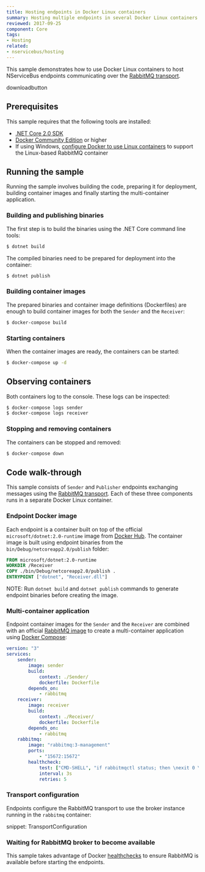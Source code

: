 ```yaml
---
title: Hosting endpoints in Docker Linux containers
summary: Hosting multiple endpoints in several Docker Linux containers managed by Docker Compose
reviewed: 2017-09-25
component: Core
tags:
- Hosting
related:
- nservicebus/hosting
---
```


This sample demonstrates how to use Docker Linux containers to host NServiceBus endpoints communicating over the [RabbitMQ transport](/transports/rabbitmq/).

downloadbutton


## Prerequisites

This sample requires that the following tools are installed:

 * [.NET Core 2.0 SDK](https://www.microsoft.com/net/download/core)
 * [Docker Community Edition](https://www.docker.com/community-edition) or higher
 * If using Windows, [configure Docker to use Linux containers](https://docs.docker.com/docker-for-windows/#switch-between-windows-and-linux-containers) to support the Linux-based RabbitMQ container


## Running the sample

Running the sample involves building the code, preparing it for deployment, building container images and finally starting the multi-container application.


### Building and publishing binaries

The first step is to build the binaries using the .NET Core command line tools:

```bash
$ dotnet build
```

The compiled binaries need to be prepared for deployment into the container:

```bash
$ dotnet publish
```


### Building container images

The prepared binaries and container image definitions (Dockerfiles) are enough to build container images for both the `Sender` and the `Receiver`:

```bash
$ docker-compose build
```


### Starting containers

When the container images are ready, the containers can be started:

```bash
$ docker-compose up -d
```


## Observing containers

Both containers log to the console. These logs can be inspected:

```bash
$ docker-compose logs sender
$ docker-compose logs receiver
```


### Stopping and removing containers

The containers can be stopped and removed:

```bash
$ docker-compose down
```

## Code walk-through

This sample consists of `Sender` and `Publisher` endpoints exchanging messages using the [RabbitMQ transport](/transports/rabbitmq/). Each of these three components runs in a separate Docker Linux container.


### Endpoint Docker image

Each endpoint is a container built on top of the official `microsoft/dotnet:2.0-runtime` image from [Docker Hub](https://hub.docker.com/). The container image is built using endpoint binaries from the `bin/Debug/netcoreapp2.0/publish` folder:

```dockerfile
FROM microsoft/dotnet:2.0-runtime
WORKDIR /Receiver
COPY ./bin/Debug/netcoreapp2.0/publish .
ENTRYPOINT ["dotnet", "Receiver.dll"]
```

NOTE: Run `dotnet build` and `dotnet publish` commands to generate endpoint binaries before creating the image.


### Multi-container application

Endpoint container images for the `Sender` and the `Receiver` are combined with an official [RabbitMQ image](https://hub.docker.com/_/rabbitmq/) to create a multi-container application using [Docker Compose](https://docs.docker.com/compose/):

```yaml
version: "3"
services:   
    sender:
        image: sender
        build:
            context: ./Sender/
            dockerfile: Dockerfile
        depends_on:
            - rabbitmq
    receiver:
        image: receiver
        build:
            context: ./Receiver/
            dockerfile: Dockerfile
        depends_on:
            - rabbitmq
    rabbitmq:
        image: "rabbitmq:3-management"
        ports:
            - "15672:15672"
        healthcheck:
            test: ["CMD-SHELL", "if rabbitmqctl status; then \nexit 0 \nfi \nexit 1"]
            interval: 3s
            retries: 5
```


### Transport configuration

Endpoints configure the RabbitMQ transport to use the broker instance running in the `rabbitmq` container:

snippet: TransportConfiguration


### Waiting for RabbitMQ broker to become available

This sample takes advantage of Docker [healthchecks](https://docs.docker.com/engine/reference/builder/#healthcheck) to ensure RabbitMQ is available before starting the endpoints.
